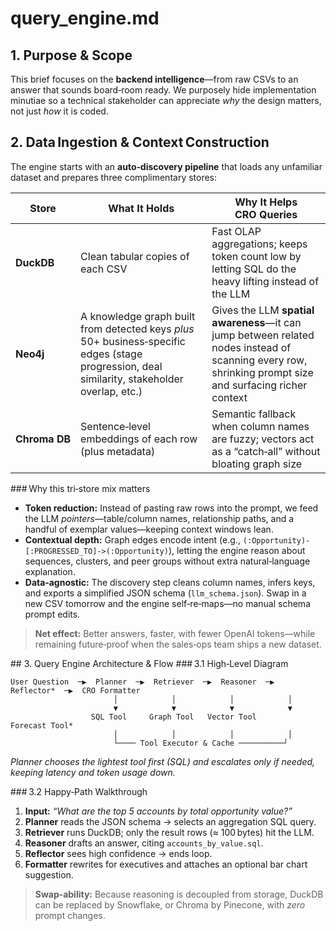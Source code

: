 # query\_engine.md

## 1. Purpose & Scope

This brief focuses on the **backend intelligence**—from raw CSVs to an answer that sounds board‑room ready.  We purposely hide implementation minutiae so a technical stakeholder can appreciate *why* the design matters, not just *how* it is coded.

## 2. Data Ingestion & Context Construction

The engine starts with an **auto‑discovery pipeline**  that loads any unfamiliar dataset and prepares three complimentary stores:

| Store         | What It Holds                                                                                                                                 | Why It Helps CRO Queries                                                                                                                                |
| ------------- | --------------------------------------------------------------------------------------------------------------------------------------------- | ------------------------------------------------------------------------------------------------------------------------------------------------------- |
| **DuckDB**    | Clean tabular copies of each CSV                                                                                                              | Fast OLAP aggregations; keeps token count low by letting SQL do the heavy lifting instead of the LLM                                                    |
| **Neo4j**     | A knowledge graph built from detected keys *plus* 50+ business‑specific edges (stage progression, deal similarity, stakeholder overlap, etc.) | Gives the LLM **spatial awareness**—it can jump between related nodes instead of scanning every row, shrinking prompt size and surfacing richer context |
| **Chroma DB** | Sentence‑level embeddings of each row (plus metadata)                                                                                         | Semantic fallback when column names are fuzzy; vectors act as a “catch‑all” without bloating graph size                                                 |

\### Why this tri‑store mix matters

* **Token reduction:** Instead of pasting raw rows into the prompt, we feed the LLM *pointers*—table/column names, relationship paths, and a handful of exemplar values—keeping context windows lean.
* **Contextual depth:** Graph edges encode intent (e.g., `(:Opportunity)-[:PROGRESSED_TO]->(:Opportunity)`), letting the engine reason about sequences, clusters, and peer groups without extra natural‑language explanation.
* **Data‑agnostic:** The discovery step cleans column names, infers keys, and exports a simplified JSON schema (`llm_schema.json`).  Swap in a new CSV tomorrow and the engine self‑re‑maps—no manual schema prompt edits.

> **Net effect:** Better answers, faster, with fewer OpenAI tokens—while remaining future‑proof when the sales‑ops team ships a new dataset.

\## 3. Query Engine Architecture & Flow
\### 3.1 High‑Level Diagram

```
User Question  ─▶  Planner  ─▶  Retriever  ─▶  Reasoner  ─▶  Reflector*  ─▶  CRO Formatter
                       │            │            │            │
                       ▼            ▼            ▼            ▼
                  SQL Tool     Graph Tool   Vector Tool   Forecast Tool*
                       │            │            │            │
                       └──── Tool Executor & Cache ──────────┘
```

*Planner chooses the lightest tool first (SQL) and escalates only if needed, keeping latency and token usage down.*

\### 3.2 Happy‑Path Walkthrough

1. **Input:** *“What are the top 5 accounts by total opportunity value?”*
2. **Planner** reads the JSON schema → selects an aggregation SQL query.
3. **Retriever** runs DuckDB; only the result rows (≈ 100 bytes) hit the LLM.
4. **Reasoner** drafts an answer, citing `accounts_by_value.sql`.
5. **Reflector** sees high confidence → ends loop.
6. **Formatter** rewrites for executives and attaches an optional bar chart suggestion.

> **Swap‑ability:** Because reasoning is decoupled from storage, DuckDB can be replaced by Snowflake, or Chroma by Pinecone, with *zero* prompt changes.
